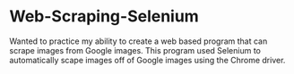 # Web-Scraping-Selenium
Wanted to practice my ability to create a web based program that can scrape images from Google images. 
This program used Selenium to automatically scape images off of Google images using the Chrome driver.

